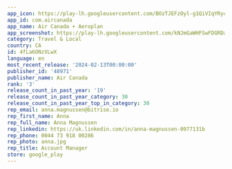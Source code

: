 ```yaml
---
app_icon: https://play-lh.googleusercontent.com/BOzTJEFzOyl-g1QiVIqYRycq6FmokrJwtNxrbLxBsX4GLC3CyB4xqZj1lLkPLXsHzIY
app_id: com.aircanada
app_name: Air Canada + Aeroplan
app_screenshot: https://play-lh.googleusercontent.com/kNJmGaWHFSwFDGRDaAogM4Qs44NTzi7W2uUbkfT1nqw68yYGrRM-eZiI_U9qyKjkZ3A
category: Travel & Local
country: CA
id: 4fLa6ONzVLwX
language: en
most_recent_release: '2024-02-13T00:00:00'
publisher_id: '48971'
publisher_name: Air Canada
rank: '3'
release_count_in_past_year: '19'
release_count_in_past_year_category: 30
release_count_in_past_year_top_in_category: 30
rep_email: anna.magnussen@bitrise.io
rep_first_name: Anna
rep_full_name: Anna Magnussen
rep_linkedin: https://uk.linkedin.com/in/anna-magnussen-0977131b
rep_phone: 0044 73 918 00286
rep_photo: anna.jpg
rep_title: Account Manager
store: google_play
---
```


